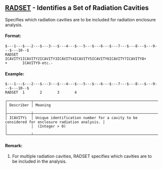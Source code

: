 ## [RADSET](https://nexus.hexagon.com/documentationcenter/bundle/MSC_Nastran_2022.4/page/Nastran_Combined_Book/qrg/bulkqrs/TOC.RADSET.xhtml) - Identifies a Set of Radiation Cavities

Specifies which radiation cavities are to be included for radiation enclosure analysis.

#### Format:

```nastran
$---1---$---2---$---3---$---4---$---5---$---6---$---7---$---8---$---9---$---10--$
RADSET  ICAVITY1ICAVITY2ICAVITY3ICAVITY4ICAVITY5ICAVITY6ICAVITY7ICAVITY8+       
+       ICAVITY9-etc.-                                                          
```

#### Example:

```nastran
$---1---$---2---$---3---$---4---$---5---$---6---$---7---$---8---$---9---$---10--$
RADSET  1       2       3       4                                               
```

```text
┌───────────┬──────────────────────────────────────────────────────────────────────────────────────────────┐
│ Describer │ Meaning                                                                                      │
├───────────┼──────────────────────────────────────────────────────────────────────────────────────────────┤
│ ICAVITYi  │ Unique identification number for a cavity to be considered for enclosure radiation analysis. │
│           │  (Integer > 0)                                                                               │
└───────────┴──────────────────────────────────────────────────────────────────────────────────────────────┘
```

#### Remark:

1. For multiple radiation cavities, RADSET specifies which cavities are to be included in the analysis.
